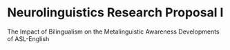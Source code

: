 # Neurolinguistics Research Proposal I

The Impact of Bilingualism on the Metalinguistic Awareness Developments of ASL-English 
